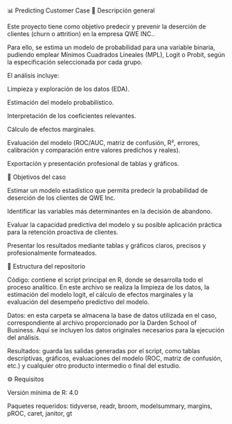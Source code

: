 📊 Predicting Customer Case
🧩 Descripción general

Este proyecto tiene como objetivo predecir y prevenir la deserción de clientes (churn o attrition) en la empresa QWE INC..

Para ello, se estima un modelo de probabilidad para una variable binaria, pudiendo emplear Mínimos Cuadrados Lineales (MPL), Logit o Probit, según la especificación seleccionada por cada grupo.

El análisis incluye:

Limpieza y exploración de los datos (EDA).

Estimación del modelo probabilístico.

Interpretación de los coeficientes relevantes.

Cálculo de efectos marginales.

Evaluación del modelo (ROC/AUC, matriz de confusión, R², errores, calibración y comparación entre valores predichos y reales).

Exportación y presentación profesional de tablas y gráficos.

🎯 Objetivos del caso

Estimar un modelo estadístico que permita predecir la probabilidad de deserción de los clientes de QWE Inc.

Identificar las variables más determinantes en la decisión de abandono.

Evaluar la capacidad predictiva del modelo y su posible aplicación práctica para la retención proactiva de clientes.

Presentar los resultados mediante tablas y gráficos claros, precisos y profesionalmente formateados.

🧱 Estructura del repositorio

Código: contiene el script principal en R, donde se desarrolla todo el proceso analítico. En este archivo se realiza la limpieza de los datos, la estimación del modelo logit, el cálculo de efectos marginales y la evaluación del desempeño predictivo del modelo.

Datos: en esta carpeta se almacena la base de datos utilizada en el caso, correspondiente al archivo proporcionado por la Darden School of Business. Aquí se incluyen los datos originales necesarios para la ejecución del análisis.

Resultados: guarda las salidas generadas por el script, como tablas descriptivas, gráficos, evaluaciones del modelo (ROC, matriz de confusión, etc.) y cualquier otro producto intermedio o final del estudio.


⚙️ Requisitos

Versión mínima de R: 4.0

Paquetes requeridos:
tidyverse, readr, broom, modelsummary, margins, pROC, caret, janitor, gt



